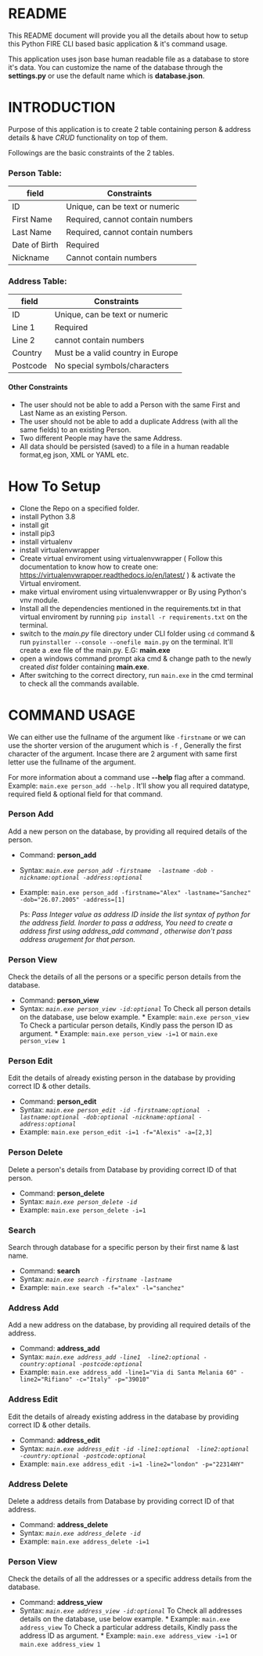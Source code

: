 # README #
This README document will provide you all the details about how to setup this Python FIRE CLI based basic application & it's command usage.

This application uses json base human readable file as a database to store it's data. You can customize the name of the database through the **settings.py** or use the default name which is **database.json**.
# INTRODUCTION #

Purpose of this application is to create 2 table containing person & address details & have *CRUD* functionality on top of them.  

Followings are the basic constraints of the 2 tables.
### Person Table: ###

|field|Constraints|
|----|-----|
|ID|Unique, can be text or numeric|
|First Name|Required, cannot contain numbers|
|Last Name|Required, cannot contain numbers|
|Date of Birth|Required|
|Nickname|Cannot contain numbers|

### Address Table: ###

|field|Constraints|
|----|-----|
|ID|Unique, can be text or numeric|
|Line 1|Required|
|Line 2|cannot contain numbers|
|Country|Must be a valid country in Europe|
|Postcode|No special symbols/characters|

#### Other Constraints ####

* The user should not be able to add a Person with the same First and Last Name as an existing Person.
* The user should not be able to add a duplicate Address (with all the same fields) to an existing Person.
* Two different People may have the same Address.
* All data should be persisted (saved) to a file in a human readable format,eg json, XML or YAML etc.


# How To Setup #

* Clone the Repo on a specified folder.
* install Python 3.8
* install git
* install pip3
* install virtualenv
* install virtualenvwrapper
* Create virtual enviroment using virtualenvwrapper ( Follow this documentation to know how to create one: https://virtualenvwrapper.readthedocs.io/en/latest/ ) & activate the Virtual enviroment.
* make virtual enviroment using virtualenvwrapper or By using Python's vnv module.
* Install all the dependencies mentioned in the requirements.txt in that virtual enviroment by running `pip install -r requirements.txt` on the terminal.
* switch to the *main.py* file directory under CLI folder using `cd` command & run `pyinstaller --console --onefile main.py` on the terminal. It'll create a .exe file of the main.py. E.G: **main.exe**
* open a windows command prompt aka cmd & change path to the newly created *dist* folder containing **main.exe**.
* After switching to the correct directory, run `main.exe` in the cmd terminal to check all the commands available. 

# COMMAND USAGE #

We can either use the fullname of the argument like `-firstname` or we can use the shorter version of the arugument which is `-f` , Generally the first character of the argument. Incase there are 2 argument with same first letter use the fullname of the argument.

For more information about a command use **--help** flag after a command. Example: `main.exe person_add --help` . It'll show you all required datatype, required field & optional field for that command.

### Person Add ###

Add a new person on the database, by providing all required details of the person.

* Command: **person_add**
* Syntax: *`main.exe person_add -firstname  -lastname -dob -nickname:optional -address:optional`*
* Example: `main.exe person_add -firstname="Alex" -lastname="Sanchez" -dob="26.07.2005" -address=[1]`

    Ps: *Pass Integer value as address ID inside the list syntax of python for the address field. Inorder to pass a address, You need to create a address first using address_add command , otherwise don't pass address arugement for that person.*

### Person View ###

Check the details of all the persons or a specific person details from the database.

* Command: **person_view**
* Syntax: *`main.exe person_view -id:optional`*
    To Check all person details on the database, use below example.
        * Example: `main.exe person_view`
    To Check a particular person details, Kindly pass the person ID as argument.
        * Example: `main.exe person_view -i=1` or `main.exe person_view 1`

### Person Edit ###

 Edit the details of already existing person in the database by providing correct ID & other details.

* Command: **person_edit**
* Syntax: *`main.exe person_edit -id -firstname:optional  -lastname:optional -dob:optional -nickname:optional -address:optional`*
* Example: `main.exe person_edit -i=1 -f="Alexis" -a=[2,3]`

### Person Delete ###

Delete a person's details from Database by providing correct ID of that person.

* Command: **person_delete**
* Syntax: *`main.exe person_delete -id`*
* Example: `main.exe person_delete -i=1`


### Search ###

 Search through database for a specific person by their first name & last name.

* Command: **search**
* Syntax: *`main.exe search -firstname -lastname`*
* Example: `main.exe search -f="alex" -l="sanchez"`

### Address Add ###

Add a new address on the database, by providing all required details of the address.

* Command: **address_add**
* Syntax: *`main.exe address_add -line1  -line2:optional -country:optional -postcode:optional`*
* Example: `main.exe address_add -line1="Via di Santa Melania 60" -line2="Rifiano" -c="Italy" -p="39010"`

### Address Edit ###

 Edit the details of already existing address in the database by providing correct ID & other details.

* Command: **address_edit**
* Syntax: *`main.exe address_edit -id -line1:optional  -line2:optional -country:optional -postcode:optional`*
* Example: `main.exe address_edit -i=1 -line2="london" -p="22314HY"`

### Address Delete ###

Delete a address details from Database by providing correct ID of that address.

* Command: **address_delete**
* Syntax: *`main.exe address_delete -id`*
* Example: `main.exe address_delete -i=1`

### Person View ###

Check the details of all the addresses or a specific address details from the database.

* Command: **address_view**
* Syntax: *`main.exe address_view -id:optional`*
    To Check all addresses details on the database, use below example.
        * Example: `main.exe address_view`
    To Check a particular address details, Kindly pass the address ID as argument.
        * Example: `main.exe address_view -i=1` or `main.exe address_view 1`





